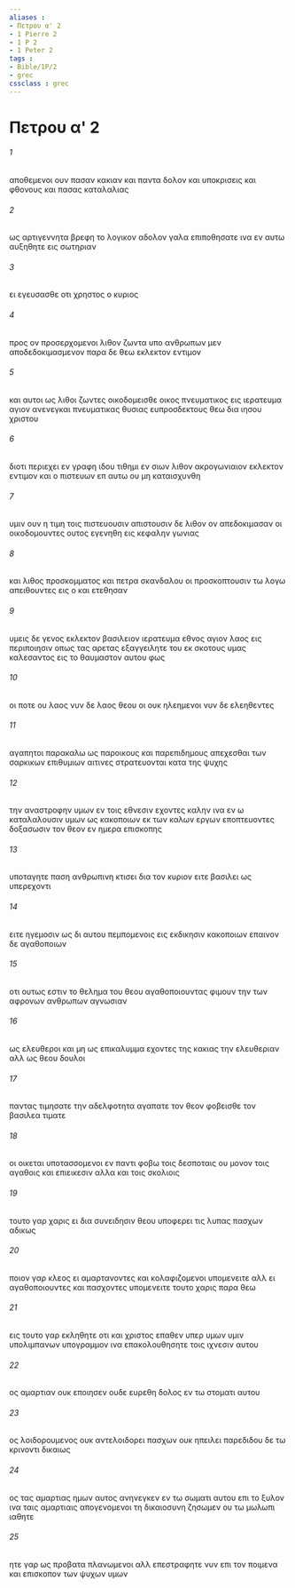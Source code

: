 ```yaml
---
aliases : 
- Πετρου α' 2
- 1 Pierre 2
- 1 P 2
- 1 Peter 2
tags : 
- Bible/1P/2
- grec
cssclass : grec
---
```


# Πετρου α' 2

###### 1
αποθεμενοι ουν πασαν κακιαν και παντα δολον και υποκρισεις και φθονους και πασας καταλαλιας
###### 2
ως αρτιγεννητα βρεφη το λογικον αδολον γαλα επιποθησατε ινα εν αυτω αυξηθητε εις σωτηριαν
###### 3
ει εγευσασθε οτι χρηστος ο κυριος
###### 4
προς ον προσερχομενοι λιθον ζωντα υπο ανθρωπων μεν αποδεδοκιμασμενον παρα δε θεω εκλεκτον εντιμον
###### 5
και αυτοι ως λιθοι ζωντες οικοδομεισθε οικος πνευματικος εις ιερατευμα αγιον ανενεγκαι πνευματικας θυσιας ευπροσδεκτους θεω δια ιησου χριστου
###### 6
διοτι περιεχει εν γραφη ιδου τιθημι εν σιων λιθον ακρογωνιαιον εκλεκτον εντιμον και ο πιστευων επ αυτω ου μη καταισχυνθη
###### 7
υμιν ουν η τιμη τοις πιστευουσιν απιστουσιν δε λιθον ον απεδοκιμασαν οι οικοδομουντες ουτος εγενηθη εις κεφαλην γωνιας
###### 8
και λιθος προσκομματος και πετρα σκανδαλου οι προσκοπτουσιν τω λογω απειθουντες εις ο και ετεθησαν
###### 9
υμεις δε γενος εκλεκτον βασιλειον ιερατευμα εθνος αγιον λαος εις περιποιησιν οπως τας αρετας εξαγγειλητε του εκ σκοτους υμας καλεσαντος εις το θαυμαστον αυτου φως
###### 10
οι ποτε ου λαος νυν δε λαος θεου οι ουκ ηλεημενοι νυν δε ελεηθεντες
###### 11
αγαπητοι παρακαλω ως παροικους και παρεπιδημους απεχεσθαι των σαρκικων επιθυμιων αιτινες στρατευονται κατα της ψυχης
###### 12
την αναστροφην υμων εν τοις εθνεσιν εχοντες καλην ινα εν ω καταλαλουσιν υμων ως κακοποιων εκ των καλων εργων εποπτευοντες δοξασωσιν τον θεον εν ημερα επισκοπης
###### 13
υποταγητε παση ανθρωπινη κτισει δια τον κυριον ειτε βασιλει ως υπερεχοντι
###### 14
ειτε ηγεμοσιν ως δι αυτου πεμπομενοις εις εκδικησιν κακοποιων επαινον δε αγαθοποιων
###### 15
οτι ουτως εστιν το θελημα του θεου αγαθοποιουντας φιμουν την των αφρονων ανθρωπων αγνωσιαν
###### 16
ως ελευθεροι και μη ως επικαλυμμα εχοντες της κακιας την ελευθεριαν αλλ ως θεου δουλοι
###### 17
παντας τιμησατε την αδελφοτητα αγαπατε τον θεον φοβεισθε τον βασιλεα τιματε
###### 18
οι οικεται υποτασσομενοι εν παντι φοβω τοις δεσποταις ου μονον τοις αγαθοις και επιεικεσιν αλλα και τοις σκολιοις
###### 19
τουτο γαρ χαρις ει δια συνειδησιν θεου υποφερει τις λυπας πασχων αδικως
###### 20
ποιον γαρ κλεος ει αμαρτανοντες και κολαφιζομενοι υπομενειτε αλλ ει αγαθοποιουντες και πασχοντες υπομενειτε τουτο χαρις παρα θεω
###### 21
εις τουτο γαρ εκληθητε οτι και χριστος επαθεν υπερ υμων υμιν υπολιμπανων υπογραμμον ινα επακολουθησητε τοις ιχνεσιν αυτου
###### 22
ος αμαρτιαν ουκ εποιησεν ουδε ευρεθη δολος εν τω στοματι αυτου
###### 23
ος λοιδορουμενος ουκ αντελοιδορει πασχων ουκ ηπειλει παρεδιδου δε τω κρινοντι δικαιως
###### 24
ος τας αμαρτιας ημων αυτος ανηνεγκεν εν τω σωματι αυτου επι το ξυλον ινα ταις αμαρτιαις απογενομενοι τη δικαιοσυνη ζησωμεν ου τω μωλωπι ιαθητε
###### 25
ητε γαρ ως προβατα πλανωμενοι αλλ επεστραφητε νυν επι τον ποιμενα και επισκοπον των ψυχων υμων
